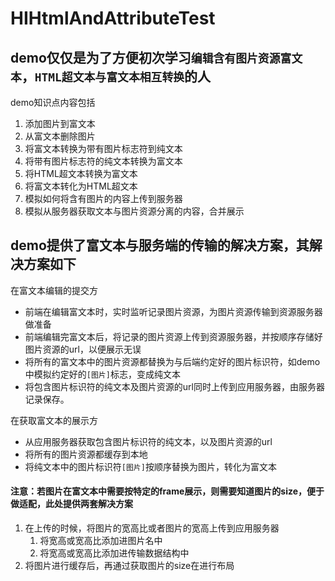 # HIHtmlAndAttributeTest
## demo仅仅是为了方便初次学习`编辑含有图片资源富文本`，`HTML超文本与富文本相互转换`的人
demo知识点内容包括
1. 添加图片到富文本
2. 从富文本删除图片
3. 将富文本转换为带有图片标志符到纯文本
4. 将带有图片标志符的纯文本转换为富文本
5. 将HTML超文本转换为富文本
6. 将富文本转化为HTML超文本
7. 模拟如何将含有图片的内容上传到服务器
8. 模拟从服务器获取文本与图片资源分离的内容，合并展示

## demo提供了富文本与服务端的传输的解决方案，其解决方案如下
在富文本编辑的提交方
- 前端在编辑富文本时，实时监听记录图片资源，为图片资源传输到资源服务器做准备
- 前端编辑完富文本后，将记录的图片资源上传到资源服务器，并按顺序存储好图片资源的url，以便展示无误
- 将所有的富文本中的图片资源都替换为与后端约定好的图片标识符，如demo中模拟约定好的`[图片]`标志，变成纯文本
- 将包含图片标识符的纯文本及图片资源的url同时上传到应用服务器，由服务器记录保存。

在获取富文本的展示方
- 从应用服务器获取包含图片标识符的纯文本，以及图片资源的url
- 将所有的图片资源都缓存到本地
- 将纯文本中的图片标识符`[图片]`按顺序替换为图片，转化为富文本

#### 注意：若图片在富文本中需要按特定的frame展示，则需要知道图片的size，便于做适配，此处提供两套解决方案
1. 在上传的时候，将图片的宽高比或者图片的宽高上传到应用服务器
    1. 将宽高或宽高比添加进图片名中
    2. 将宽高或宽高比添加进传输数据结构中
2. 将图片进行缓存后，再通过获取图片的size在进行布局
